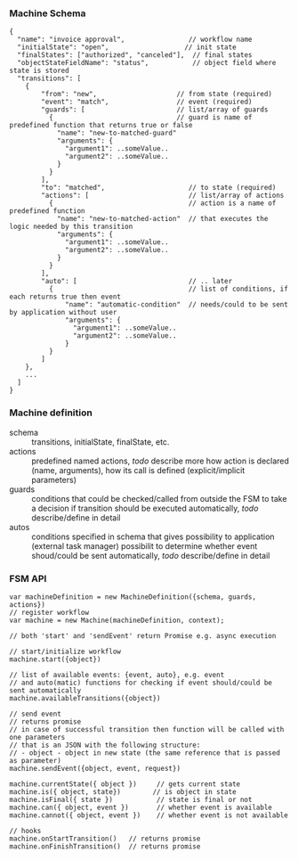 ### Machine Schema

```
{
  "name": "invoice approval",                // workflow name
  "initialState": "open",                   // init state
  "finalStates": ["authorized", "canceled"],  // final states
  "objectStateFieldName": "status",           // object field where state is stored
  "transitions": [
    {
        "from": "new",                    // from state (required)
        "event": "match",                 // event (required)
        "guards": [                       // list/array of guards
          {                               // guard is name of predefined function that returns true or false
            "name": "new-to-matched-guard"
            "arguments": {
              "argument1": ..someValue..
              "argument2": ..someValue..
            }
          }
        ],
        "to": "matched",                     // to state (required)
        "actions": [                         // list/array of actions
          {                                  // action is a name of predefined function
            "name": "new-to-matched-action"  // that executes the logic needed by this transition
            "arguments": {
              "argument1": ..someValue..
              "argument2": ..someValue..
            }
          }
        ],
        "auto": [                            // .. later
          {                                  // list of conditions, if each returns true then event
              "name": "automatic-condition"  // needs/could to be sent by application without user
              "arguments": {
                "argument1": ..someValue..
                "argument2": ..someValue..
              }
          }
        ]
    },
    ...
  ]
}
```

### Machine definition

<dl>
  <dt>schema</dt>
  <dd>transitions, initialState, finalState, etc.</dd>

  <dt>actions</dt>
  <dd>predefined named actions, <i>todo</i> describe more how action is declared (name, arguments), how its call is defined (explicit/implicit parameters)
  </dd>

  <dt>guards</dt>
  <dd>conditions that could be checked/called from outside the FSM to take a decision if transition should be executed automatically, <i>todo</i> describe/define in detail</dd>

  <dt>autos</dt>
  <dd>conditions specified in schema that gives possibility to application (external task manager) possibilit to determine whether event shoud/could be sent automatically, <i>todo</i> describe/define in detail</dd>
</dl>


### FSM API

```
var machineDefinition = new MachineDefinition({schema, guards, actions})
// register workflow
var machine = new Machine(machineDefinition, context);

// both 'start' and 'sendEvent' return Promise e.g. async execution

// start/initialize workflow
machine.start({object})

// list of available events: {event, auto}, e.g. event
// and auto(matic) functions for checking if event should/could be sent automatically
machine.availableTransitions({object})

// send event
// returns promise
// in case of successful transition then function will be called with one parameters
// that is an JSON with the following structure:
// - object - object in new state (the same reference that is passed as parameter)
machine.sendEvent({object, event, request})

machine.currentState({ object })     // gets current state
machine.is({ object, state})        // is object in state
machine.isFinal({ state })           // state is final or not
machine.can({ object, event })       // whether event is available
machine.cannot({ object, event })    // whether event is not available

// hooks
machine.onStartTransition()   // returns promise
machine.onFinishTransition()  // returns promise
```
